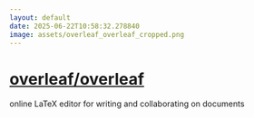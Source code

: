 ```yaml
---
layout: default
date: 2025-06-22T10:58:32.278840
image: assets/overleaf_overleaf_cropped.png
---
```


# [overleaf/overleaf](https://github.com/overleaf/overleaf)

online LaTeX editor for writing and collaborating on documents
